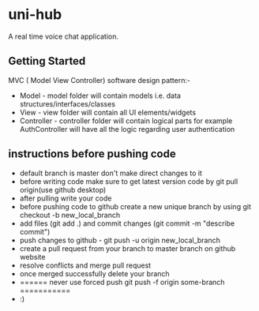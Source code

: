 # uni-hub

A real time voice chat application.

## Getting Started

MVC ( Model View Controller) software design pattern:-

* Model - model folder will contain models i.e. data structures/interfaces/classes
* View - view folder will contain all UI elements/widgets 
* Controller - controller folder will contain logical parts for example AuthController will have all the logic regarding user authentication

## instructions before pushing code

* default branch is master don't make direct changes to it
* before writing code make sure to get latest version code by git pull origin(use github desktop)
* after pulling write your code
* before pushing code to github create a new unique branch by using git checkout -b new_local_branch
* add files (git add .) and commit changes (git commit -m "describe commit")
* push changes to github - git push -u origin new_local_branch
* create a pull request from your branch to master branch on github website
* resolve conflicts and merge pull request
* once merged successfully delete your branch
* ====== never use forced push git push -f origin some-branch ===========
* :)


